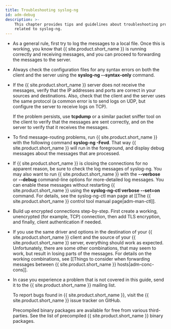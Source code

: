 ```yaml
---
title: Troubleshooting syslog-ng
id: adm-debug
description: >-
    This chapter provides tips and guidelines about troubleshooting problems
    related to syslog-ng.
---
```


- As a general rule, first try to log the messages to a local file.
    Once this is working, you know that {{ site.product.short_name }} is running correctly
    and receiving messages, and you can proceed to forwarding the
    messages to the server.

- Always check the configuration files for any syntax errors on both
    the client and the server using the **syslog-ng \--syntax-only**
    command.

- If the {{ site.product.short_name }} server does not receive the messages, verify
    that the IP addresses and ports are correct in your sources and
    destinations. Also, check that the client and the server uses the
    same protocol (a common error is to send logs on UDP, but configure
    the server to receive logs on TCP).

    If the problem persists, use **tcpdump** or a similar packet sniffer
    tool on the client to verify that the messages are sent correctly,
    and on the server to verify that it receives the messages.

- To find message-routing problems, run {{ site.product.short_name }} with the
    following command **syslog-ng -Fevd**. That way {{ site.product.short_name }} will
    run in the foreground, and display debug messages about the messages
    that are processed.

- If {{ site.product.short_name }} is closing the connections for no apparent reason, be
    sure to check the log messages of syslog-ng. You may also want to
    run {{ site.product.short_name }} with the **\--verbose** or **\--debug** command-line
    options for more-detailed log messages. You can enable these
    messages without restarting {{ site.product.short_name }} using the **syslog-ng-ctl
    verbose \--set=on** command. For details, see the syslog-ng-ctl man
    page at [[The {{ site.product.short_name }} control tool manual page|adm-man-ctl]].

- Build up encrypted connections step-by-step. First create a working,
    unencrypted (for example, TCP) connection, then add TLS encryption,
    and finally, client authentication if needed.

- If you use the same driver and options in the destination of your
    {{ site.product.short_name }} client and the source of your {{ site.product.short_name }} server,
    everything should work as expected. Unfortunately, there are some
    other combinations, that may seem to work, but result in losing
    parts of the messages. For details on the working combinations, see
    [[Things to consider when forwarding messages between {{ site.product.short_name }} hosts|adm-conc-cons]].

- In case you experience a problem that is not covered in this guide,
    send it to the {{ site.product.short_name }} mailing list.

    To report bugs found in {{ site.product.short_name }}, visit the {{ site.product.short_name }} issue tracker on GitHub.

    Precompiled binary packages are available for free from various
    third-parties. See the list of precompiled {{ site.product.short_name }} binary packages.
